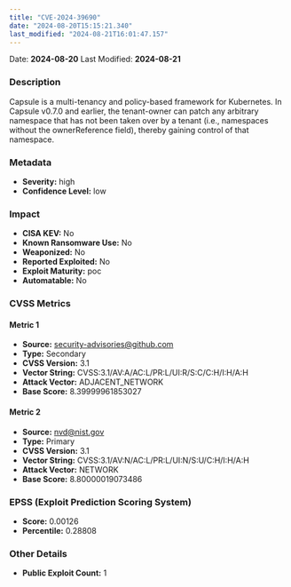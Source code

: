 ```yaml
---
title: "CVE-2024-39690"
date: "2024-08-20T15:15:21.340"
last_modified: "2024-08-21T16:01:47.157"
---
```




Date: **2024-08-20** Last Modified: **2024-08-21**

### Description  
Capsule is a multi-tenancy and policy-based framework for Kubernetes. In Capsule v0.7.0 and earlier, the tenant-owner can patch any arbitrary namespace that has not been taken over by a tenant (i.e., namespaces without the ownerReference field), thereby gaining control of that namespace.

### Metadata  
- **Severity:** high
- **Confidence Level:** low

### Impact  
- **CISA KEV:** No
- **Known Ransomware Use:** No
- **Weaponized:** No
- **Reported Exploited:** No
- **Exploit Maturity:** poc
- **Automatable:** No

### CVSS Metrics  

#### Metric 1
- **Source:** security-advisories@github.com
- **Type:** Secondary
- **CVSS Version:** 3.1
- **Vector String:** CVSS:3.1/AV:A/AC:L/PR:L/UI:R/S:C/C:H/I:H/A:H
- **Attack Vector:** ADJACENT_NETWORK
- **Base Score:** 8.39999961853027

#### Metric 2
- **Source:** nvd@nist.gov
- **Type:** Primary
- **CVSS Version:** 3.1
- **Vector String:** CVSS:3.1/AV:N/AC:L/PR:L/UI:N/S:U/C:H/I:H/A:H
- **Attack Vector:** NETWORK
- **Base Score:** 8.80000019073486


### EPSS (Exploit Prediction Scoring System)  
- **Score:** 0.00126
- **Percentile:** 0.28808

### Other Details  
- **Public Exploit Count:** 1
